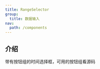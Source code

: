 ```yaml
---
title: RangeSelector
group:
  title: 数据输入
nav:
  path: /components
---
```


## 介绍

带有按钮组的时间选择框，可用的按钮组看源码

<code src="./demo/basic.tsx"></code>

<API/>
